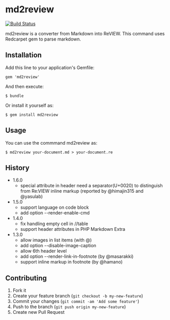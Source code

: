 # md2review

[![Build Status](https://api.travis-ci.org/takahashim/md2review.png)](https://travis-ci.org/takahashim/md2review)

md2review is a converter from Markdown into ReVIEW.
This command uses Redcarpet gem to parse markdown.

## Installation

Add this line to your application's Gemfile:

    gem 'md2review'

And then execute:

    $ bundle

Or install it yourself as:

    $ gem install md2review

## Usage

You can use the commmand md2review as:

    $ md2review your-document.md > your-document.re

## History

* 1.6.0
    * special attribute in header need a separator(U+0020) to distinguish from Re:VIEW inline markup
      (reported by @himajin315 and @yasulab)
* 1.5.0
    * support language on code block
    * add option --render-enable-cmd
* 1.4.0
    * fix handling empty cell in //table
    * support header attributes in PHP Markdown Extra
* 1.3.0
    * allow images in list items (with @<icon>)
    * add option --disable-image-caption
    * allow 6th header level
    * add option --render-link-in-footnote (by @masarakki)
    * support inline markup in footnote (by @hamano)

## Contributing

1. Fork it
2. Create your feature branch (`git checkout -b my-new-feature`)
3. Commit your changes (`git commit -am 'Add some feature'`)
4. Push to the branch (`git push origin my-new-feature`)
5. Create new Pull Request
